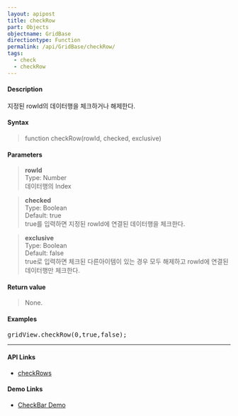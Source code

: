 ```yaml
---
layout: apipost
title: checkRow
part: Objects
objectname: GridBase
directiontype: Function
permalink: /api/GridBase/checkRow/
tags:
  - check
  - checkRow
---
```



#### Description

 지정된 rowId의 데이터행을 체크하거나 해제한다.  

#### Syntax

> function checkRow(rowId, checked, exclusive)  

#### Parameters

> **rowId**  
> Type: Number  
> 데이터행의 Index  

> **checked**  
> Type: Boolean  
> Default: true  
> true를 입력하면 지정된 rowId에 연결된 데이터행을 체크한다.  

> **exclusive**  
> Type: Boolean  
> Default: false  
> true로 입력하면 체크된 다른아이템이 있는 경우 모두 해제하고 rowId에 연결된 데이터행만 체크한다.  

#### Return value

> None.  

#### Examples 

<pre class="prettyprint">
gridView.checkRow(0,true,false);    
</pre>

---

#### API Links

* [checkRows](/api/GridBase/checkRows)

#### Demo Links

* [CheckBar Demo](http://demo.realgrid.com/Demo/CheckBar)
